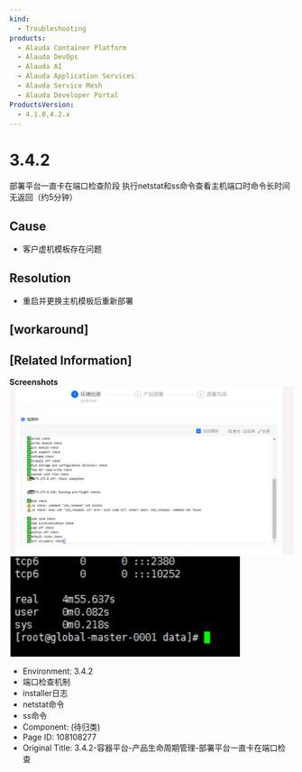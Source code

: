 ```yaml
---
kind:
  - Troubleshooting
products:
  - Alauda Container Platform
  - Alauda DevOps
  - Alauda AI
  - Alauda Application Services
  - Alauda Service Mesh
  - Alauda Developer Portal
ProductsVersion:
  - 4.1.0,4.2.x
---
```

<!-- A type of document that involves encountering a fault, diagnosing it, performing root cause analysis, and providing solutions. -->

# 3.4.2

部署平台一直卡在端口检查阶段 执行netstat和ss命令查看主机端口时命令长时间无返回（约5分钟）

## Cause
- 客户虚机模板存在问题

## Resolution
- 重启并更换主机模板后重新部署

## [workaround]

## [Related Information]
**Screenshots**
![](assets/3-4-2-rong-qi-ping-tai-chan-pin-sheng-ming-zhou-qi-guan-li-bu-shu-ping-tai-yi-zh/image2022-2-23_15-9-10.png)
![](assets/3-4-2-rong-qi-ping-tai-chan-pin-sheng-ming-zhou-qi-guan-li-bu-shu-ping-tai-yi-zh/image2022-2-23_15-15-12.png)
- Environment: 3.4.2
- 端口检查机制
- installer日志
- netstat命令
- ss命令
- Component: (待归类)
- Page ID: 108108277
- Original Title: 3.4.2-容器平台-产品生命周期管理-部署平台一直卡在端口检查
